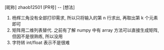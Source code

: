 [昵称] zhaob12501
[PR号] --
[想法] 
1. 杨辉三角没有全部打印需求, 所以只将输入的第 n 行求出, 再取出第 k 个元素即可
2. 矩阵用二维列表替代. 之前有了解 numpy 中有 array 方法可以直接生成矩阵, 但因不是很熟练, 所以没用
3. 字符转 int/float 表示不是很难